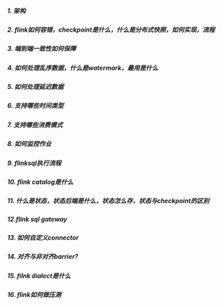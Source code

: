 ##### 1. 架构
##### 2. flink如何容错，checkpoint是什么，什么是分布式快照，如何实现，流程
##### 3. 端到端一致性如何保障
##### 4. 如何处理乱序数据，什么是watermark，最用是什么
##### 5. 如何处理延迟数据
##### 6. 支持哪些时间类型
##### 7. 支持哪些消费模式
##### 8. 如何监控作业
##### 9. flinksql执行流程
##### 10. flink catalog是什么
##### 11. 什么是状态，状态后端是什么，状态怎么存，状态与checkpoint的区别
##### 12.flink sql gateway
##### 13. 如何自定义connector
##### 14. 对齐与非对齐barrier?
##### 15. filnk dialect是什么
##### 16. flink如何做压测




